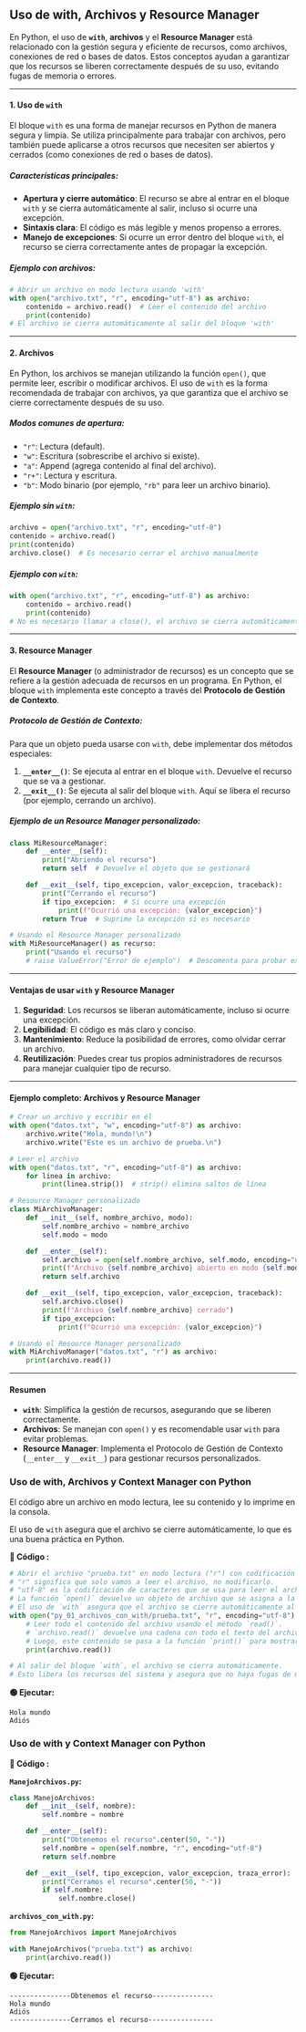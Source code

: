 ## Uso de with, Archivos y Resource Manager

En Python, el uso de **`with`**, **archivos** y el **Resource Manager** está relacionado con la gestión segura y eficiente de recursos, como archivos, conexiones de red o bases de datos. Estos conceptos ayudan a garantizar que los recursos se liberen correctamente después de su uso, evitando fugas de memoria o errores.

---

#### **1. Uso de `with`**
El bloque `with` es una forma de manejar recursos en Python de manera segura y limpia. Se utiliza principalmente para trabajar con archivos, pero también puede aplicarse a otros recursos que necesiten ser abiertos y cerrados (como conexiones de red o bases de datos).

##### **Características principales**:
- **Apertura y cierre automático**: El recurso se abre al entrar en el bloque `with` y se cierra automáticamente al salir, incluso si ocurre una excepción.
- **Sintaxis clara**: El código es más legible y menos propenso a errores.
- **Manejo de excepciones**: Si ocurre un error dentro del bloque `with`, el recurso se cierra correctamente antes de propagar la excepción.

##### **Ejemplo con archivos**:
```python
# Abrir un archivo en modo lectura usando 'with'
with open("archivo.txt", "r", encoding="utf-8") as archivo:
    contenido = archivo.read()  # Leer el contenido del archivo
    print(contenido)
# El archivo se cierra automáticamente al salir del bloque 'with'
```

---

#### **2. Archivos**
En Python, los archivos se manejan utilizando la función `open()`, que permite leer, escribir o modificar archivos. El uso de `with` es la forma recomendada de trabajar con archivos, ya que garantiza que el archivo se cierre correctamente después de su uso.

##### **Modos comunes de apertura**:
- `"r"`: Lectura (default).
- `"w"`: Escritura (sobrescribe el archivo si existe).
- `"a"`: Append (agrega contenido al final del archivo).
- `"r+"`: Lectura y escritura.
- `"b"`: Modo binario (por ejemplo, `"rb"` para leer un archivo binario).

##### **Ejemplo sin `with`**:
```python
archivo = open("archivo.txt", "r", encoding="utf-8")
contenido = archivo.read()
print(contenido)
archivo.close()  # Es necesario cerrar el archivo manualmente
```

##### **Ejemplo con `with`**:
```python
with open("archivo.txt", "r", encoding="utf-8") as archivo:
    contenido = archivo.read()
    print(contenido)
# No es necesario llamar a close(), el archivo se cierra automáticamente
```

---

#### **3. Resource Manager**
El **Resource Manager** (o administrador de recursos) es un concepto que se refiere a la gestión adecuada de recursos en un programa. En Python, el bloque `with` implementa este concepto a través del **Protocolo de Gestión de Contexto**.

##### **Protocolo de Gestión de Contexto**:
Para que un objeto pueda usarse con `with`, debe implementar dos métodos especiales:
1. **`__enter__()`**: Se ejecuta al entrar en el bloque `with`. Devuelve el recurso que se va a gestionar.
2. **`__exit__()`**: Se ejecuta al salir del bloque `with`. Aquí se libera el recurso (por ejemplo, cerrando un archivo).

##### **Ejemplo de un Resource Manager personalizado**:
```python
class MiResourceManager:
    def __enter__(self):
        print("Abriendo el recurso")
        return self  # Devuelve el objeto que se gestionará

    def __exit__(self, tipo_excepcion, valor_excepcion, traceback):
        print("Cerrando el recurso")
        if tipo_excepcion:  # Si ocurre una excepción
            print(f"Ocurrió una excepción: {valor_excepcion}")
        return True  # Suprime la excepción si es necesario

# Usando el Resource Manager personalizado
with MiResourceManager() as recurso:
    print("Usando el recurso")
    # raise ValueError("Error de ejemplo")  # Descomenta para probar excepciones
```

---

#### **Ventajas de usar `with` y Resource Manager**
1. **Seguridad**: Los recursos se liberan automáticamente, incluso si ocurre una excepción.
2. **Legibilidad**: El código es más claro y conciso.
3. **Mantenimiento**: Reduce la posibilidad de errores, como olvidar cerrar un archivo.
4. **Reutilización**: Puedes crear tus propios administradores de recursos para manejar cualquier tipo de recurso.

---

#### **Ejemplo completo: Archivos y Resource Manager**
```python
# Crear un archivo y escribir en él
with open("datos.txt", "w", encoding="utf-8") as archivo:
    archivo.write("Hola, mundo!\n")
    archivo.write("Este es un archivo de prueba.\n")

# Leer el archivo
with open("datos.txt", "r", encoding="utf-8") as archivo:
    for linea in archivo:
        print(linea.strip())  # strip() elimina saltos de línea

# Resource Manager personalizado
class MiArchivoManager:
    def __init__(self, nombre_archivo, modo):
        self.nombre_archivo = nombre_archivo
        self.modo = modo

    def __enter__(self):
        self.archivo = open(self.nombre_archivo, self.modo, encoding="utf-8")
        print(f"Archivo {self.nombre_archivo} abierto en modo {self.modo}")
        return self.archivo

    def __exit__(self, tipo_excepcion, valor_excepcion, traceback):
        self.archivo.close()
        print(f"Archivo {self.nombre_archivo} cerrado")
        if tipo_excepcion:
            print(f"Ocurrió una excepción: {valor_excepcion}")

# Usando el Resource Manager personalizado
with MiArchivoManager("datos.txt", "r") as archivo:
    print(archivo.read())
```

---

#### **Resumen**
- **`with`**: Simplifica la gestión de recursos, asegurando que se liberen correctamente.
- **Archivos**: Se manejan con `open()` y es recomendable usar `with` para evitar problemas.
- **Resource Manager**: Implementa el Protocolo de Gestión de Contexto (`__enter__` y `__exit__`) para gestionar recursos personalizados.

### Uso de with, Archivos y Context Manager con Python

El código abre un archivo en modo lectura, lee su contenido y lo imprime en la consola.

El uso de `with` asegura que el archivo se cierre automáticamente, lo que es una buena práctica en Python.

**📄 Código :**

```python
# Abrir el archivo "prueba.txt" en modo lectura ("r") con codificación UTF-8.
# "r" significa que solo vamos a leer el archivo, no modificarlo.
# "utf-8" es la codificación de caracteres que se usa para leer el archivo correctamente.
# La función `open()` devuelve un objeto de archivo que se asigna a la variable `archivo`.
# El uso de `with` asegura que el archivo se cierre automáticamente al salir del bloque.
with open("py_01_archivos_con_with/prueba.txt", "r", encoding="utf-8") as archivo:
    # Leer todo el contenido del archivo usando el método `read()`.
    # `archivo.read()` devuelve una cadena con todo el texto del archivo.
    # Luego, este contenido se pasa a la función `print()` para mostrarlo en la consola.
    print(archivo.read())

# Al salir del bloque `with`, el archivo se cierra automáticamente.
# Esto libera los recursos del sistema y asegura que no haya fugas de memoria.

```

**🟢 Ejecutar:**

```console
Hola mundo
Adiós
```

### Uso de with y Context Manager con Python


**📄 Código :**

**`ManejoArchivos.py`:**

```python
class ManejoArchivos:
    def __init__(self, nombre):
        self.nombre = nombre

    def __enter__(self):
        print("Obtenemos el recurso".center(50, "-"))
        self.nombre = open(self.nombre, "r", encoding="utf-8")
        return self.nombre

    def __exit__(self, tipo_excepcion, valor_excepcion, traza_error):
        print("Cerramos el recurso".center(50, "-"))
        if self.nombre:
            self.nombre.close()

```
**`archivos_con_with.py`:**

```python
from ManejoArchivos import ManejoArchivos

with ManejoArchivos("prueba.txt") as archivo:
    print(archivo.read())

```

**🟢 Ejecutar:**

```console
---------------Obtenemos el recurso---------------
Hola mundo
Adiós
---------------Cerramos el recurso----------------
```

